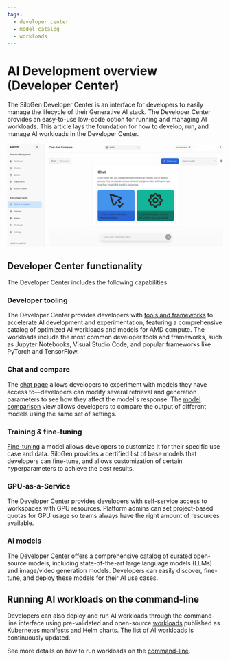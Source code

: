 ```yaml
---
tags:
  - developer center
  - model catalog
  - workloads
---
```


# AI Development overview (Developer Center)

The SiloGen Developer Center is an interface for developers to easily manage the lifecycle of their Generative AI stack. The Developer Center provides an easy-to-use low-code option for running and managing AI workloads. This article lays the foundation for how to develop, run, and manage AI workloads in the Developer Center.

![The introduction page to Developer Center outlines the main chat features.](../img/ai-development/devcenter-introduction.png)

## Developer Center functionality

The Developer Center includes the following capabilities:

### Developer tooling

The Developer Center provides developers with [tools and frameworks](./workspaces.md) to accelerate AI development and experimentation, featuring a comprehensive catalog of optimized AI workloads and models for AMD compute. The workloads include the most common developer tools and frameworks, such as Jupyter Notebooks, Visual Studio Code, and popular frameworks like PyTorch and TensorFlow.

### Chat and compare

The [chat page](./inference/chat.md) allows developers to experiment with models they have access to—developers can modify several retrieval and generation parameters to see how they affect the model's response. The [model comparison](./inference/compare.md) view allows developers to compare the output of different models using the same set of settings.

### Training & fine-tuning

[Fine-tuning](./training/fine-tuning.md) a model allows developers to customize it for their specific use case and data. SiloGen provides a certified list of base models that developers can fine-tune, and allows customization of certain hyperparameters to achieve the best results.

### GPU-as-a-Service

The Developer Center provides developers with self-service access to workspaces with GPU resources. Platform admins can set project-based quotas for GPU usage so teams always have the right amount of resources available.

### AI models

The Developer Center offers a comprehensive catalog of curated open-source models, including state-of-the-art large language models (LLMs) and image/video generation models. Developers can easily discover, fine-tune, and deploy these models for their AI use cases.

## Running AI workloads on the command-line

Developers can also deploy and run AI workloads through the command-line interface using pre-validated and open-source [workloads](https://github.com/silogen/ai-workloads) published as Kubernetes manifests and Helm charts. The list of AI workloads is continuously updated.

See more details on how to run workloads on the [command-line](../../../../ai-workloads-manifests/workloads-overview/).
